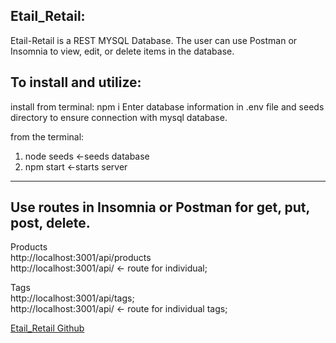 
## Etail_Retail:

Etail-Retail is a REST MYSQL Database.
The user can use Postman or Insomnia to view, edit, or delete items in the database. 

## To install and utilize:
install from terminal: npm i 
Enter database information in .env file and seeds directory to ensure connection with mysql database.

from the terminal:
1) node seeds <-seeds database
2) npm start <-starts server
- - - - - - - - - - - - - - - - - - - - - - - - - - - - - - - - - - - - - - - - - - - - - - - - - - - - - - - - - - - - - - - - - - - - - - - - - - - - - - - - - - - - - - - - - - 

## Use routes in Insomnia or Postman for get, put, post, delete.

Products <br>
http://localhost:3001/api/products <br>
http://localhost:3001/api/  <- route for individual; <br>

Tags<br>
http://localhost:3001/api/tags; <br>
http://localhost:3001/api/  <- route for individual tags; <br>



<a href="https://github.com/ward438/Etail_Retail">Etail_Retail Github</a>


